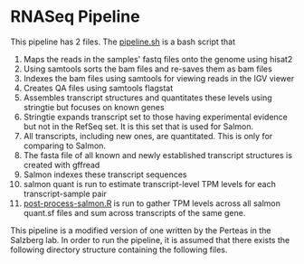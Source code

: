# RNASeq Pipeline

This pipeline has 2 files.  The [pipeline.sh](pipeline.sh) is a bash script that
1. Maps the reads in the samples' fastq files onto the genome using hisat2
2. Using samtools sorts the bam files and re-saves them as bam files
3. Indexes the bam files using samtools for viewing reads in the IGV viewer
4. Creates QA files using samtools flagstat
5. Assembles transcript structures and quantitates these levels using stringtie but focuses on known genes
6. Stringtie expands transcript set to those having experimental evidence but not in the RefSeq set.  It is this set that is used for Salmon.
7. All transcripts, including new ones, are quantitated.  This is only for comparing to Salmon.
8. The fasta file of all known and newly established transcript structures is created with gffread
9. Salmon indexes these transcript sequences
10. salmon quant is run to estimate transcript-level TPM levels for each transcript-sample pair
11. [post-process-salmon.R](post-process-salmon.R) is run to gather TPM levels across all salmon quant.sf files and sum across transcripts of the same gene.

This pipeline is a modified version of one written by the Perteas in the Salzberg lab.
In order to run the pipeline, it is assumed that there exists the following directory structure containing the following files.